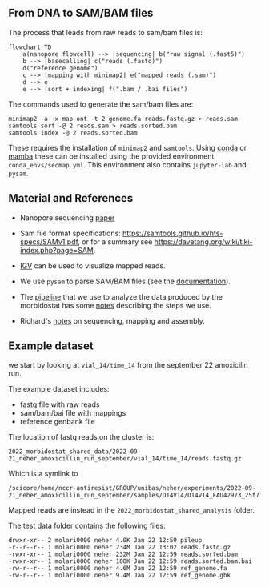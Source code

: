 
## From DNA to SAM/BAM files

The process that leads from raw reads to sam/bam files is:
```mermaid
flowchart TD
    a(nanopore flowcell) --> |sequencing| b("raw signal (.fast5)")
    b --> |basecalling| c("reads (.fastq)")
    d("reference genome")
    c --> |mapping with minimap2| e("mapped reads (.sam)")
    d --> e
    e --> |sort + indexing| f(".bam / .bai files")
```

The commands used to generate the sam/bam files are:
```
minimap2 -a -x map-ont -t 2 genome.fa reads.fastq.gz > reads.sam
samtools sort -@ 2 reads.sam > reads.sorted.bam
samtools index -@ 2 reads.sorted.bam
```
These requires the installation of `minimap2` and `samtools`. Using [conda](https://docs.conda.io/en/latest/) or [mamba](https://github.com/mamba-org/mamba) these can be installed using the provided environment `conda_envs/secmap.yml`. This environment also contains `jupyter-lab` and `pysam`. 

## Material and References

- Nanopore sequencing [paper](https://www.nature.com/articles/s41587-021-01108-x)

- Sam file format specifications: <https://samtools.github.io/hts-specs/SAMv1.pdf>, or for a summary see <https://davetang.org/wiki/tiki-index.php?page=SAM>.

- [IGV](https://software.broadinstitute.org/software/igv/) can be used to visualize mapped reads.

- We use `pysam` to parse SAM/BAM files (see the [documentation](https://pysam.readthedocs.io/en/latest/api.html)).

- The [pipeline](https://github.com/mmolari/morbidostat-genome-analysis) that we use to analyze the data produced by the morbidostat has some [notes](https://github.com/mmolari/morbidostat-genome-analysis/blob/main/notes/pipeline_description.md) describing the steps we use.

- Richard's [notes](https://neherlab.org/201707_qbio_computational_intro.html) on sequencing, mapping and assembly.

## Example dataset

we start by looking at `vial_14/time_14` from the september 22 amoxicilin run.

The example dataset includes:
- fastq file with raw reads
- sam/bam/bai file with mappings
- reference genbank file

The location of fastq reads on the cluster is:
```
2022_morbidostat_shared_data/2022-09-21_neher_amoxicillin_run_september/vial_14/time_14/reads.fastq.gz
```
Which is a symlink to
```
/scicore/home/nccr-antiresist/GROUP/unibas/neher/experiments/2022-09-21_neher_amoxicillin_run_september/samples/D14V14/D14V14_FAU42973_25f71479_barcode12.fastq.gz
```

Mapped reads are instead in the `2022_morbidostat_shared_analysis` folder.

The test data folder contains the following files:
```
drwxr-xr-- 2 molari0000 neher 4.0K Jan 22 12:59 pileup
-r--r--r-- 1 molari0000 neher 234M Jan 22 13:02 reads.fastq.gz
-rwxr-xr-- 1 molari0000 neher 232M Jan 22 12:59 reads.sorted.bam
-rwxr-xr-- 1 molari0000 neher 108K Jan 22 12:59 reads.sorted.bam.bai
-rw-r--r-- 1 molari0000 neher 4.6M Jan 22 12:59 ref_genome.fa
-rw-r--r-- 1 molari0000 neher 9.4M Jan 22 12:59 ref_genome.gbk
```